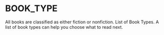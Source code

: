 # BOOK_TYPE
All books are classified as either fiction or nonfiction. 
List of Book Types.
A list of book types can help you choose what to read next.
